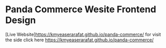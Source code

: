 # Panda Commerce Wesite Frontend Design
[Live Website]https://kmyeaserarafat.github.io/panda-commerce/
for visit the side click here https://kmyeaserarafat.github.io/panda-commerce/

